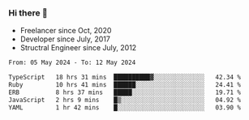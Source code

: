 ### Hi there 👋

- Freelancer since Oct, 2020
- Developer since July, 2017
- Structral Engineer since July, 2012

<!--START_SECTION:waka-->

```txt
From: 05 May 2024 - To: 12 May 2024

TypeScript   18 hrs 31 mins  ██████████▓░░░░░░░░░░░░░░   42.34 %
Ruby         10 hrs 41 mins  ██████░░░░░░░░░░░░░░░░░░░   24.41 %
ERB          8 hrs 37 mins   █████░░░░░░░░░░░░░░░░░░░░   19.71 %
JavaScript   2 hrs 9 mins    █▒░░░░░░░░░░░░░░░░░░░░░░░   04.92 %
YAML         1 hr 42 mins    █░░░░░░░░░░░░░░░░░░░░░░░░   03.90 %
```

<!--END_SECTION:waka-->
